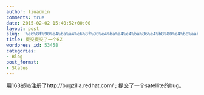 ```yaml
---
author: liuadmin
comments: true
date: 2015-02-02 15:40:52+00:00
layout: post
slug: '%e6%8f%90%e4%ba%a4%e6%8f%90%e4%ba%a4%e4%ba%86%e4%b8%80%e4%b8%aabz'
title: 提交提交了一个BZ
wordpress_id: 53458
categories:
- Blog
post_format:
- Status
---
```


用163邮箱注册了http://bugzilla.redhat.com/ ; 提交了一个satellite的bug。
